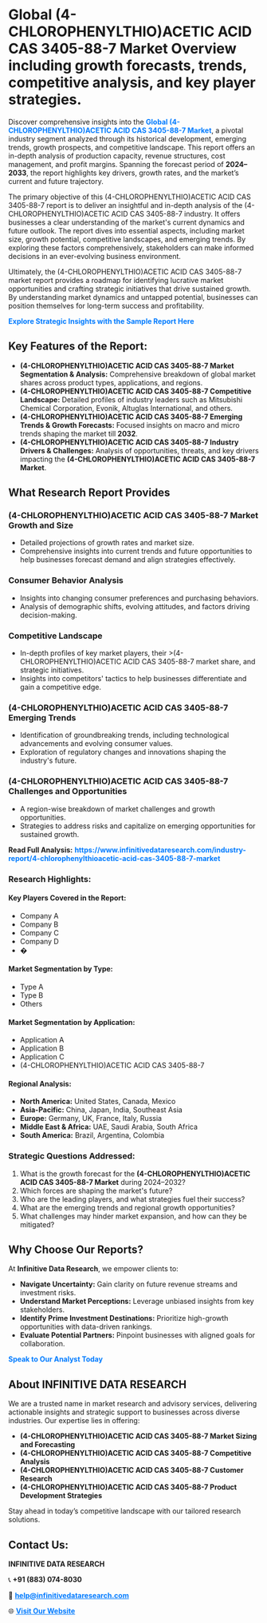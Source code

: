 <h1>Global (4-CHLOROPHENYLTHIO)ACETIC ACID CAS 3405-88-7 Market Overview including growth forecasts, trends, competitive analysis, and key player strategies.</h1>
<p>
Discover comprehensive insights into the 
<a href="https://www.infinitivedataresearch.com/industry-report/4-chlorophenylthioacetic-acid-cas-3405-88-7-market" rel="dofollow" style="color: #007BFF; text-decoration: none;"><strong>Global (4-CHLOROPHENYLTHIO)ACETIC ACID CAS 3405-88-7 Market</strong></a>, a pivotal industry segment analyzed through its historical development, emerging trends, growth prospects, and competitive landscape. This report offers an in-depth analysis of production capacity, revenue structures, cost management, and profit margins. Spanning the forecast period of <strong>2024–2033</strong>, the report highlights key drivers, growth rates, and the market’s current and future trajectory.
</p>
<p>
The primary objective of this (4-CHLOROPHENYLTHIO)ACETIC ACID CAS 3405-88-7 report is to deliver an insightful and in-depth analysis of the (4-CHLOROPHENYLTHIO)ACETIC ACID CAS 3405-88-7 industry. It offers businesses a clear understanding of the market's current dynamics and future outlook. The report dives into essential aspects, including market size, growth potential, competitive landscapes, and emerging trends. By exploring these factors comprehensively, stakeholders can make informed decisions in an ever-evolving business environment.
</p>
<p>
Ultimately, the (4-CHLOROPHENYLTHIO)ACETIC ACID CAS 3405-88-7 market report provides a roadmap for identifying lucrative market opportunities and crafting strategic initiatives that drive sustained growth. By understanding market dynamics and untapped potential, businesses can position themselves for long-term success and profitability.
</p>
<p>
<a href="https://www.infinitivedataresearch.com/request-sample/reportId=112161" style="color: #007BFF; text-decoration: none;"><strong>Explore Strategic Insights with the Sample Report Here</strong></a>
</p>

<h2>Key Features of the Report:</h2>
<ul>
<li><strong>(4-CHLOROPHENYLTHIO)ACETIC ACID CAS 3405-88-7 Market Segmentation & Analysis:</strong> Comprehensive breakdown of global market shares across product types, applications, and regions.</li>
<li><strong>(4-CHLOROPHENYLTHIO)ACETIC ACID CAS 3405-88-7 Competitive Landscape:</strong> Detailed profiles of industry leaders such as Mitsubishi Chemical Corporation, Evonik, Altuglas International, and others.</li>
<li><strong>(4-CHLOROPHENYLTHIO)ACETIC ACID CAS 3405-88-7 Emerging Trends & Growth Forecasts:</strong> Focused insights on macro and micro trends shaping the market till <strong>2032</strong>.</li>
<li><strong>(4-CHLOROPHENYLTHIO)ACETIC ACID CAS 3405-88-7 Industry Drivers & Challenges:</strong> Analysis of opportunities, threats, and key drivers impacting the <strong>(4-CHLOROPHENYLTHIO)ACETIC ACID CAS 3405-88-7 Market</strong>.</li>
</ul>

<h2>What Research Report Provides</h2>
<h3>(4-CHLOROPHENYLTHIO)ACETIC ACID CAS 3405-88-7 Market Growth and Size</h3>
<ul>
<li>Detailed projections of growth rates and market size.</li>
<li>Comprehensive insights into current trends and future opportunities to help businesses forecast demand and align strategies effectively.</li>
</ul>

<h3>Consumer Behavior Analysis</h3>
<ul>
<li>Insights into changing consumer preferences and purchasing behaviors.</li>
<li>Analysis of demographic shifts, evolving attitudes, and factors driving decision-making.</li>
</ul>

<h3>Competitive Landscape</h3>
<ul>
<li>In-depth profiles of key market players, their >(4-CHLOROPHENYLTHIO)ACETIC ACID CAS 3405-88-7 market share, and strategic initiatives.</li>
<li>Insights into competitors' tactics to help businesses differentiate and gain a competitive edge.</li>
</ul>

<h3>(4-CHLOROPHENYLTHIO)ACETIC ACID CAS 3405-88-7 Emerging Trends</h3>
<ul>
<li>Identification of groundbreaking trends, including technological advancements and evolving consumer values.</li>
<li>Exploration of regulatory changes and innovations shaping the industry's future.</li>
</ul>

<h3>(4-CHLOROPHENYLTHIO)ACETIC ACID CAS 3405-88-7 Challenges and Opportunities</h3>
<ul>
<li>A region-wise breakdown of market challenges and growth opportunities.</li>
<li>Strategies to address risks and capitalize on emerging opportunities for sustained growth.</li>
</ul>
<p><strong>Read Full Analysis:</strong> <a href="https://www.infinitivedataresearch.com/industry-report/4-chlorophenylthioacetic-acid-cas-3405-88-7-market" rel="dofollow" style="color: #007BFF; text-decoration: none;"><strong>https://www.infinitivedataresearch.com/industry-report/4-chlorophenylthioacetic-acid-cas-3405-88-7-market</strong></a></p>
<h3>Research Highlights:</h3>
<h4>Key Players Covered in the Report:</h4>
<ul><li>Company A</li><li>Company B</li><li>Company C</li><li>Company D</li><li>�</li></ul>
<h4>Market Segmentation by Type:</h4>
<ul><li>Type A</li><li>Type B</li><li>Others</li></ul>
<h4>Market Segmentation by Application:</h4>
<ul><li>Application A</li><li>Application B</li><li>Application C</li><li>(4-CHLOROPHENYLTHIO)ACETIC ACID CAS 3405-88-7</li></ul>

<h4>Regional Analysis:</h4>
<ul>
<li><strong>North America:</strong> United States, Canada, Mexico</li>
<li><strong>Asia-Pacific:</strong> China, Japan, India, Southeast Asia</li>
<li><strong>Europe:</strong> Germany, UK, France, Italy, Russia</li>
<li><strong>Middle East & Africa:</strong> UAE, Saudi Arabia, South Africa</li>
<li><strong>South America:</strong> Brazil, Argentina, Colombia</li>
</ul>

<h3>Strategic Questions Addressed:</h3>
<ol>
<li>What is the growth forecast for the <strong>(4-CHLOROPHENYLTHIO)ACETIC ACID CAS 3405-88-7 Market</strong> during 2024–2032?</li>
<li>Which forces are shaping the market's future?</li>
<li>Who are the leading players, and what strategies fuel their success?</li>
<li>What are the emerging trends and regional growth opportunities?</li>
<li>What challenges may hinder market expansion, and how can they be mitigated?</li>
</ol>

<h2>Why Choose Our Reports?</h2>
<p>At <strong>Infinitive Data Research</strong>, we empower clients to:</p>
<ul>
<li><strong>Navigate Uncertainty:</strong> Gain clarity on future revenue streams and investment risks.</li>
<li><strong>Understand Market Perceptions:</strong> Leverage unbiased insights from key stakeholders.</li>
<li><strong>Identify Prime Investment Destinations:</strong> Prioritize high-growth opportunities with data-driven rankings.</li>
<li><strong>Evaluate Potential Partners:</strong> Pinpoint businesses with aligned goals for collaboration.</li>
</ul>
<p><a href="https://www.infinitivedataresearch.com/industry-report/4-chlorophenylthioacetic-acid-cas-3405-88-7-market" rel="dofollow" style="color: #007BFF; text-decoration: none;"><strong>Speak to Our Analyst Today</strong></a></p>

<h2>About INFINITIVE DATA RESEARCH</h2>
<p>We are a trusted name in market research and advisory services, delivering actionable insights and strategic support to businesses across diverse industries. Our expertise lies in offering:</p>
<ul>
<li><strong>(4-CHLOROPHENYLTHIO)ACETIC ACID CAS 3405-88-7 Market Sizing and Forecasting</strong></li>
<li><strong>(4-CHLOROPHENYLTHIO)ACETIC ACID CAS 3405-88-7 Competitive Analysis</strong></li>
<li><strong>(4-CHLOROPHENYLTHIO)ACETIC ACID CAS 3405-88-7 Customer Research</strong></li>
<li><strong>(4-CHLOROPHENYLTHIO)ACETIC ACID CAS 3405-88-7 Product Development Strategies</strong></li>
</ul>
<p>Stay ahead in today’s competitive landscape with our tailored research solutions.</p>

<h2>Contact Us:</h2>
<p><strong>INFINITIVE DATA RESEARCH</strong></p>
<p>📞 <strong>+91 (883) 074-8030</strong></p>
<p>📧 <strong><a href="mailto:help@infinitivedataresearch.com" style="color: #007BFF;">help@infinitivedataresearch.com</a></strong></p>
<p>🌐 <strong><a href="https://www.infinitivedataresearch.com" rel="dofollow" style="color: #007BFF;">Visit Our Website</a></strong></p>